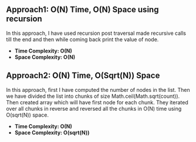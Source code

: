 ## Approach1: O(N) Time, O(N) Space using recursion
In this approach, I have used recursion post traversal made recursive calls till the end and then while coming back print the value of node.
​
* **Time Complexity: O(N)**
* **Space Complexity: O(N)**
​
## Approach2: O(N) Time, O(Sqrt(N)) Space
In this approach, first I have computed the number of nodes in the list. Then we have divided the list into chunks of size Math.ceil(Math.sqrt(count)). Then created array which will have first node for each chunk. They iterated over all chunks in reverse and reversed all the chunks in O(N) time using O(sqrt(N)) space.
​
* **Time Complexity: O(N)**
* **Space Complexity: O(sqrt(N))**